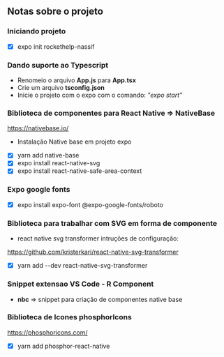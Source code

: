 ## Notas sobre o projeto
### Iniciando projeto

- [x] expo init rockethelp-nassif
### Dando suporte ao Typescript

- Renomeio o arquivo **App.js** para **App.tsx**
- Crie um arquivo **tsconfig.json**
- Inicie o projeto com o expo com o comando: *"expo start"*

### Biblioteca de componentes para React Native => **NativeBase**

https://nativebase.io/

- Instalação Native base em projeto expo

- [x] yarn add native-base
- [x] expo install react-native-svg
- [x] expo install react-native-safe-area-context

### Expo google fonts

- [x] expo install expo-font @expo-google-fonts/roboto

### Biblioteca para trabalhar com SVG em forma de componente

- react native svg transformer intruções de configuração:

https://github.com/kristerkari/react-native-svg-transformer

- [x] yarn add --dev react-native-svg-transformer

### Snippet extensao VS Code - R Component

- **nbc** => snippet para criação de componentes native base

### Biblioteca de Icones phosphorIcons

https://phosphoricons.com/

- [x] yarn add phosphor-react-native

